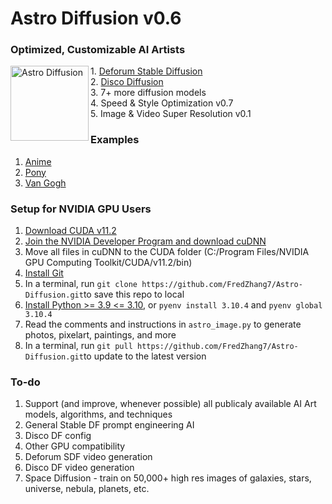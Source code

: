 # Astro Diffusion v0.6

### Optimized, Customizable AI Artists
<img align="left" width="125" height="120" src="https://cdn.discordapp.com/attachments/999941428052500632/1000242308177993748/vitchen2.png" alt="Astro Diffusion">
1. <a href="https://colab.research.google.com/github/deforum/stable-diffusion/blob/main/Deforum_Stable_Diffusion.ipynb" alt="Deforum SDF">Deforum Stable Diffusion</a>
<br>
2. <a href="https://colab.research.google.com/github/alembics/disco-diffusion/blob/main/Disco_Diffusion.ipynb" alt="Disco DF">Disco Diffusion</a>
<br>
3. 7+ more diffusion models
<br>
4. Speed & Style Optimization v0.7
<br>
5. Image & Video Super Resolution v0.1

### Examples
1. [Anime](/art-examples/astro_anime.md)
2. [Pony](/art-examples/astro_pony.md)
3. [Van Gogh](/art-examples/van_gogh.md)

### Setup for NVIDIA GPU Users
1. [Download CUDA v11.2](https://developer.nvidia.com/cuda-downloads)
2. [Join the NVIDIA Developer Program and download cuDNN](https://developer.nvidia.com/rdp/cudnn-download)
3. Move all files in cuDNN to the CUDA folder (C:/Program Files/NVIDIA GPU Computing Toolkit/CUDA/v11.2/bin)
4. [Install Git](https://git-scm.com/downloads)
5. In a terminal, run `git clone https://github.com/FredZhang7/Astro-Diffusion.git​​` to save this repo to local
6. [Install Python >= 3.9 <= 3.10](https://www.python.org/downloads/), or `pyenv install 3.10.4` and `pyenv global 3.10.4`
7. Read the comments and instructions in `astro_image.py` to generate photos, pixelart, paintings, and more
8. In a terminal, run `git pull https://github.com/FredZhang7/Astro-Diffusion.git​​` to update to the latest version

### To-do
1. Support (and improve, whenever possible) all publicaly available AI Art models, algorithms, and techniques
2. General Stable DF prompt engineering AI
3. Disco DF config
4. Other GPU compatibility
5. Deforum SDF video generation
6. Disco DF video generation
7. Space Diffusion - train on 50,000+ high res images of galaxies, stars, universe, nebula, planets, etc.
